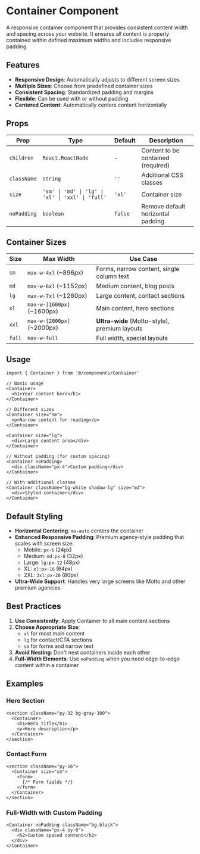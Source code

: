 # Container Component

A responsive container component that provides consistent content width and spacing across your website. It ensures all content is properly contained within defined maximum widths and includes responsive padding.

## Features

- **Responsive Design**: Automatically adjusts to different screen sizes
- **Multiple Sizes**: Choose from predefined container sizes
- **Consistent Spacing**: Standardized padding and margins
- **Flexible**: Can be used with or without padding
- **Centered Content**: Automatically centers content horizontally

## Props

| Prop | Type | Default | Description |
|------|------|---------|-------------|
| `children` | `React.ReactNode` | - | Content to be contained (required) |
| `className` | `string` | `''` | Additional CSS classes |
| `size` | `'sm' \| 'md' \| 'lg' \| 'xl' \| 'xxl' \| 'full'` | `'xl'` | Container size |
| `noPadding` | `boolean` | `false` | Remove default horizontal padding |

## Container Sizes

| Size | Max Width | Use Case |
|------|-----------|----------|
| `sm` | `max-w-4xl` (~896px) | Forms, narrow content, single column text |
| `md` | `max-w-6xl` (~1152px) | Medium content, blog posts |
| `lg` | `max-w-7xl` (~1280px) | Large content, contact sections |
| `xl` | `max-w-[1600px]` (~1600px) | Main content, hero sections |
| `xxl` | `max-w-[2000px]` (~2000px) | **Ultra-wide** (Motto-style), premium layouts |
| `full` | `max-w-full` | Full width, special layouts |

## Usage

```tsx
import { Container } from '@/components/Container'

// Basic usage
<Container>
  <h1>Your content here</h1>
</Container>

// Different sizes
<Container size="sm">
  <p>Narrow content for reading</p>
</Container>

<Container size="lg">
  <div>Large content area</div>
</Container>

// Without padding (for custom spacing)
<Container noPadding>
  <div className="px-4">Custom padding</div>
</Container>

// With additional classes
<Container className="bg-white shadow-lg" size="md">
  <div>Styled container</div>
</Container>
```

## Default Styling

- **Horizontal Centering**: `mx-auto` centers the container
- **Enhanced Responsive Padding**: Premium agency-style padding that scales with screen size:
  - Mobile: `px-6` (24px)
  - Medium: `md:px-8` (32px)
  - Large: `lg:px-12` (48px)
  - XL: `xl:px-16` (64px)
  - 2XL: `2xl:px-20` (80px)
- **Ultra-Wide Support**: Handles very large screens like Motto and other premium agencies

## Best Practices

1. **Use Consistently**: Apply Container to all main content sections
2. **Choose Appropriate Size**: 
   - `xl` for most main content
   - `lg` for contact/CTA sections
   - `sm` for forms and narrow text
3. **Avoid Nesting**: Don't nest containers inside each other
4. **Full-Width Elements**: Use `noPadding` when you need edge-to-edge content within a container

## Examples

### Hero Section
```tsx
<section className="py-32 bg-gray-100">
  <Container>
    <h1>Hero Title</h1>
    <p>Hero description</p>
  </Container>
</section>
```

### Contact Form
```tsx
<section className="py-16">
  <Container size="sm">
    <form>
      {/* Form fields */}
    </form>
  </Container>
</section>
```

### Full-Width with Custom Padding
```tsx
<Container noPadding className="bg-black">
  <div className="px-4 py-8">
    <h2>Custom spaced content</h2>
  </div>
</Container>
```
